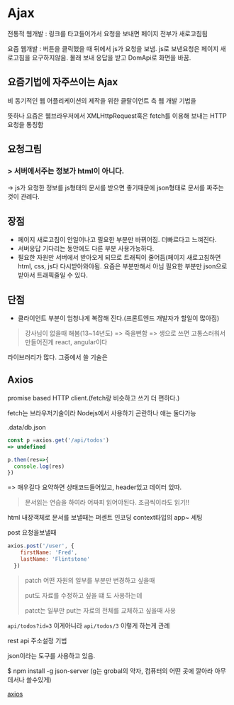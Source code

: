 # Ajax

전통적 웹개발 : 링크를 타고들어가서 요청을 보내면 페이지 전부가 새로고침됨

요즘 웹개발 : 버튼을 클릭했을 때 뒤에서 js가 요청을 보냄. js로 보낸요청은 페이지 새로고침을 요구하지않음. 몰래 보내 응답을 받고 DomApi로 화면을 바꿈.

## 요즘기법에 자주쓰이는 Ajax

비 동기적인 웹 어플리케이션의 제작을 위한 클랄이언트 측 웹 개발 기법을

뜻하나 요즘은 웹브라우저에서 XMLHttpRequest혹은 fetch를 이용해 보내는 HTTP요청을 통칭함

## 요청그림

### > 서버에서주는 정보가 html이 아니다.

-> js가 요청한 정보를 js형태의 문서를 받으면 좋기때문에 json형태로 문서를 짜주는 것이 관례다.

## 장점

* 페이지 새로고침이 안일어나고 필요한 부분만 바뀌어짐. 더빠르다고 느껴진다.
* 서버응답 기다리는 동안에도 다른 부분 사용가능하다.
* 필요한 자원만 서버에서 받아오게 되므로 트래픽이 줄어듬(페이지 새로고침하면 html, css, js다 다시받아와야됨. 요즘은 부분만해서 아님 필요한 부분만 json으로 받아서 트래픽줄일 수 있다.

## 단점

* 클라이언트 부분이 엄청나게 복잡해 진다.(프론트엔드 개발자가 할일이 많아짐)
> 강사님이 없을때 해봄(13~14년도) => 죽을뻔함
=> 생으로 쓰면 고통스러워서만들어진게 react, angular이다

라이브러리가 많다. 그중에서 쓸 기술은

## Axios

promise based HTTP client.(fetch랑 비슷하고 쓰기 더 편하다.)

fetch는 브라우저기술이라 Nodejs에서 사용하기 곤란하나 애는 둘다가능

.data/db.json

```js
const p =axios.get('/api/todos')
=> undefined

p.then(res=>{
  console.log(res)
})
```

=> 매우길다 요약하면 상태코드들어있고, header있고 데이터 있따.

> 문서읽는 연습을 하여라 어짜피 읽어야된다. 조금씩이라도 읽기!!

html 내장객체로 문서를 보낼때는 퍼센트 인코딩 context타입의 app~ 세팅

post 요청을보낼때

```js
axios.post('/user', {
    firstName: 'Fred',
    lastName: 'Flintstone'
  })
```

> patch 어떤 자원의 일부를 부분만 변경하고 싶을때
>
> put도 자료를 수정하고 싶을 떄 도 사용하는데
>
> patct는 일부만 put는 자료의 전체를 교체하고 싶을때 사용

`api/todos?id=3` 이게아니라 `api/todos/3` 이렇게 하는게 관례

rest api 주소설정 기법

json이라는 도구를 사용하고 있음.

$ npm install -g json-server (g는 grobal의 약자, 컴퓨터의 어떤 곳에 깔아라 아무데서나 쓸수있게)

[axios](https://github.com/axios/axios)
